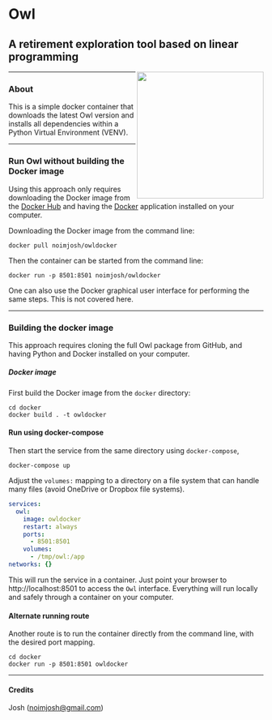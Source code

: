 # Owl   

## A retirement exploration tool based on linear programming

<img align=right src="https://raw.github.com/mdlacasse/Owl/main/docs/images/owl.png" width="250">

------------------------------------------------------------------------------------
### About
This is a simple docker container that downloads the latest Owl version and installs
all dependencies within a Python Virtual Environment (VENV).

------------------------------------------------------------------------------------
### Run Owl without building the Docker image
Using this approach only requires downloading the Docker image from the [Docker Hub](http://hub.docker.com) and having the [Docker](http://docker.com) application installed on your computer.

Downloading the Docker image from the command line:
```
docker pull noimjosh/owldocker
```
Then the container can be started from the command line:
```
docker run -p 8501:8501 noimjosh/owldocker
```
One can also use the Docker graphical user interface for performing the same steps. This is not covered here.

------------------------------------------------------------------------------------
### Building the docker image
This approach requires cloning the full Owl package from GitHub, and having Python and Docker installed on your computer.

##### Docker image
First build the Docker image from the `docker` directory:
```shell
cd docker
docker build . -t owldocker
```

#### Run using docker-compose
Then start the service from the same directory using `docker-compose`,
```shell
docker-compose up
```
Adjust the `volumes:` mapping to a directory on a file system that can handle many files (avoid OneDrive or Dropbox file systems).

```yml
services:
  owl:
    image: owldocker
    restart: always
    ports:
      - 8501:8501
    volumes:
      - /tmp/owl:/app
networks: {}
```
This will run the service in a container. Just point your browser to http://localhost:8501 to access the `Owl` interface.
Everything will run locally and safely through a container on your computer.

#### Alternate running route
Another route is to run the container directly from the command line,
with the desired port mapping.

```shell
cd docker
docker run -p 8501:8501 owldocker
```

------------------------------------------------------------------------------------

#### Credits
Josh (noimjosh@gmail.com)
